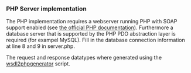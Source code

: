 ﻿### PHP Server implementation

The PHP implementation requires a webserver running PHP with SOAP support enabled (see [the official PHP documentation](http://www.php.net/manual/en/soap.setup.php)). Furthermore a database server that is supported by the PHP PDO abstraction layer is required (for exampel MySQL). Fill in the database connection information at line 8 and 9 in server.php.

The request and response datatypes where generated using the [wsdl2phpgenerator](http://code.google.com/p/wsdl2phpgenerator/) script.
